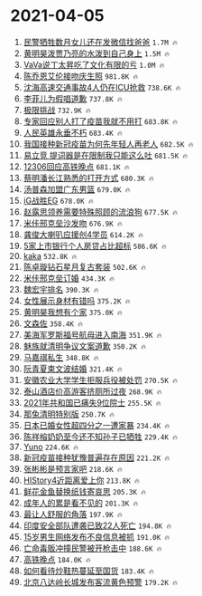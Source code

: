 # 2021-04-05

1. [民警牺牲数月女儿还在发微信找爸爸](https://s.weibo.com/weibo?q=%23%E6%B0%91%E8%AD%A6%E7%89%BA%E7%89%B2%E6%95%B0%E6%9C%88%E5%A5%B3%E5%84%BF%E8%BF%98%E5%9C%A8%E5%8F%91%E5%BE%AE%E4%BF%A1%E6%89%BE%E7%88%B8%E7%88%B8%23&Refer=top) `1.7M 🔥`
1. [黄明昊泼贾乃亮的水泼到自己身上](https://s.weibo.com/weibo?q=%23%E9%BB%84%E6%98%8E%E6%98%8A%E6%B3%BC%E8%B4%BE%E4%B9%83%E4%BA%AE%E7%9A%84%E6%B0%B4%E6%B3%BC%E5%88%B0%E8%87%AA%E5%B7%B1%E8%BA%AB%E4%B8%8A%23&Refer=top) `1.5M 🔥`
1. [VaVa说丁太昇吃了文化有限的亏](https://s.weibo.com/weibo?q=%23VaVa%E8%AF%B4%E4%B8%81%E5%A4%AA%E6%98%87%E5%90%83%E4%BA%86%E6%96%87%E5%8C%96%E6%9C%89%E9%99%90%E7%9A%84%E4%BA%8F%23&Refer=top) `1.0M 🔥`
1. [陈乔恩艾伦接吻庆生照](https://s.weibo.com/weibo?q=%23%E9%99%88%E4%B9%94%E6%81%A9%E8%89%BE%E4%BC%A6%E6%8E%A5%E5%90%BB%E5%BA%86%E7%94%9F%E7%85%A7%23&Refer=top) `981.8K 🔥`
1. [沈海高速交通事故4人仍在ICU抢救](https://s.weibo.com/weibo?q=%E6%B2%88%E6%B5%B7%E9%AB%98%E9%80%9F%E4%BA%A4%E9%80%9A%E4%BA%8B%E6%95%854%E4%BA%BA%E4%BB%8D%E5%9C%A8ICU%E6%8A%A2%E6%95%91&Refer=top) `738.6K 🔥`
1. [李菲儿为假唱道歉](https://s.weibo.com/weibo?q=%23%E6%9D%8E%E8%8F%B2%E5%84%BF%E4%B8%BA%E5%81%87%E5%94%B1%E9%81%93%E6%AD%89%23&Refer=top) `737.8K 🔥`
1. [极限挑战](https://s.weibo.com/weibo?q=%E6%9E%81%E9%99%90%E6%8C%91%E6%88%98&Refer=top) `732.9K 🔥`
1. [专家回应别人打了疫苗我就不用打](https://s.weibo.com/weibo?q=%23%E4%B8%93%E5%AE%B6%E5%9B%9E%E5%BA%94%E5%88%AB%E4%BA%BA%E6%89%93%E4%BA%86%E7%96%AB%E8%8B%97%E6%88%91%E5%B0%B1%E4%B8%8D%E7%94%A8%E6%89%93%23&Refer=top) `683.8K 🔥`
1. [人民英雄永垂不朽](https://s.weibo.com/weibo?q=%23%E4%BA%BA%E6%B0%91%E8%8B%B1%E9%9B%84%E6%B0%B8%E5%9E%82%E4%B8%8D%E6%9C%BD%23&Refer=top) `683.4K 🔥`
1. [我国接种新冠疫苗为何先年轻人再老人](https://s.weibo.com/weibo?q=%23%E6%88%91%E5%9B%BD%E6%8E%A5%E7%A7%8D%E6%96%B0%E5%86%A0%E7%96%AB%E8%8B%97%E4%B8%BA%E4%BD%95%E5%85%88%E5%B9%B4%E8%BD%BB%E4%BA%BA%E5%86%8D%E8%80%81%E4%BA%BA%23&Refer=top) `682.5K 🔥`
1. [易立竞 提词器是在限制我只能这么吐](https://s.weibo.com/weibo?q=%E6%98%93%E7%AB%8B%E7%AB%9E%20%E6%8F%90%E8%AF%8D%E5%99%A8%E6%98%AF%E5%9C%A8%E9%99%90%E5%88%B6%E6%88%91%E5%8F%AA%E8%83%BD%E8%BF%99%E4%B9%88%E5%90%90&Refer=top) `681.5K 🔥`
1. [12306回应高铁晚点](https://s.weibo.com/weibo?q=%2312306%E5%9B%9E%E5%BA%94%E9%AB%98%E9%93%81%E6%99%9A%E7%82%B9%23&Refer=top) `681.1K 🔥`
1. [蔡明潘长江熟悉的打开方式](https://s.weibo.com/weibo?q=%E8%94%A1%E6%98%8E%E6%BD%98%E9%95%BF%E6%B1%9F%E7%86%9F%E6%82%89%E7%9A%84%E6%89%93%E5%BC%80%E6%96%B9%E5%BC%8F&Refer=top) `680.3K 🔥`
1. [汤普森加盟广东男篮](https://s.weibo.com/weibo?q=%23%E6%B1%A4%E6%99%AE%E6%A3%AE%E5%8A%A0%E7%9B%9F%E5%B9%BF%E4%B8%9C%E7%94%B7%E7%AF%AE%23&Refer=top) `679.0K 🔥`
1. [iG战胜EG](https://s.weibo.com/weibo?q=%23iG%E6%88%98%E8%83%9CEG%23&Refer=top) `678.0K 🔥`
1. [赵露思领养需要特殊照顾的流浪狗](https://s.weibo.com/weibo?q=%23%E8%B5%B5%E9%9C%B2%E6%80%9D%E9%A2%86%E5%85%BB%E9%9C%80%E8%A6%81%E7%89%B9%E6%AE%8A%E7%85%A7%E9%A1%BE%E7%9A%84%E6%B5%81%E6%B5%AA%E7%8B%97%23&Refer=top) `677.5K 🔥`
1. [米佧邢克垒沙发吻](https://s.weibo.com/weibo?q=%23%E7%B1%B3%E4%BD%A7%E9%82%A2%E5%85%8B%E5%9E%92%E6%B2%99%E5%8F%91%E5%90%BB%23&Refer=top) `676.9K 🔥`
1. [龚俊大喇叭应援创4学员](https://s.weibo.com/weibo?q=%23%E9%BE%9A%E4%BF%8A%E5%A4%A7%E5%96%87%E5%8F%AD%E5%BA%94%E6%8F%B4%E5%88%9B4%E5%AD%A6%E5%91%98%23&Refer=top) `614.2K 🔥`
1. [5家上市银行个人房贷占比超标](https://s.weibo.com/weibo?q=%235%E5%AE%B6%E4%B8%8A%E5%B8%82%E9%93%B6%E8%A1%8C%E4%B8%AA%E4%BA%BA%E6%88%BF%E8%B4%B7%E5%8D%A0%E6%AF%94%E8%B6%85%E6%A0%87%23&Refer=top) `586.6K 🔥`
1. [kaka](https://s.weibo.com/weibo?q=kaka&Refer=top) `532.8K 🔥`
1. [陈卓璇钻石星月复古套装](https://s.weibo.com/weibo?q=%23%E9%99%88%E5%8D%93%E7%92%87%E9%92%BB%E7%9F%B3%E6%98%9F%E6%9C%88%E5%A4%8D%E5%8F%A4%E5%A5%97%E8%A3%85%23&Refer=top) `502.6K 🔥`
1. [米佧邢克垒订婚](https://s.weibo.com/weibo?q=%23%E7%B1%B3%E4%BD%A7%E9%82%A2%E5%85%8B%E5%9E%92%E8%AE%A2%E5%A9%9A%23&Refer=top) `434.3K 🔥`
1. [魏宏宇排名](https://s.weibo.com/weibo?q=%23%E9%AD%8F%E5%AE%8F%E5%AE%87%E6%8E%92%E5%90%8D%23&Refer=top) `390.3K 🔥`
1. [女性展示身材有错吗](https://s.weibo.com/weibo?q=%23%E5%A5%B3%E6%80%A7%E5%B1%95%E7%A4%BA%E8%BA%AB%E6%9D%90%E6%9C%89%E9%94%99%E5%90%97%23&Refer=top) `375.2K 🔥`
1. [黄明昊我想有个家](https://s.weibo.com/weibo?q=%23%E9%BB%84%E6%98%8E%E6%98%8A%E6%88%91%E6%83%B3%E6%9C%89%E4%B8%AA%E5%AE%B6%23&Refer=top) `375.0K 🔥`
1. [文森佐](https://s.weibo.com/weibo?q=%E6%96%87%E6%A3%AE%E4%BD%90&Refer=top) `358.4K 🔥`
1. [美海军罗斯福号航母进入南海](https://s.weibo.com/weibo?q=%E7%BE%8E%E6%B5%B7%E5%86%9B%E7%BD%97%E6%96%AF%E7%A6%8F%E5%8F%B7%E8%88%AA%E6%AF%8D%E8%BF%9B%E5%85%A5%E5%8D%97%E6%B5%B7&Refer=top) `351.9K 🔥`
1. [魅族就清明争议文案道歉](https://s.weibo.com/weibo?q=%23%E9%AD%85%E6%97%8F%E5%B0%B1%E6%B8%85%E6%98%8E%E4%BA%89%E8%AE%AE%E6%96%87%E6%A1%88%E9%81%93%E6%AD%89%23&Refer=top) `350.2K 🔥`
1. [马嘉祺私生](https://s.weibo.com/weibo?q=%23%E9%A9%AC%E5%98%89%E7%A5%BA%E7%A7%81%E7%94%9F%23&Refer=top) `348.8K 🔥`
1. [阮青夏束文波结婚](https://s.weibo.com/weibo?q=%23%E9%98%AE%E9%9D%92%E5%A4%8F%E6%9D%9F%E6%96%87%E6%B3%A2%E7%BB%93%E5%A9%9A%23&Refer=top) `321.4K 🔥`
1. [安徽农业大学学生拒服兵役被处罚](https://s.weibo.com/weibo?q=%23%E5%AE%89%E5%BE%BD%E5%86%9C%E4%B8%9A%E5%A4%A7%E5%AD%A6%E5%AD%A6%E7%94%9F%E6%8B%92%E6%9C%8D%E5%85%B5%E5%BD%B9%E8%A2%AB%E5%A4%84%E7%BD%9A%23&Refer=top) `270.5K 🔥`
1. [泰山酒店价高游客挤厕所过夜](https://s.weibo.com/weibo?q=%23%E6%B3%B0%E5%B1%B1%E9%85%92%E5%BA%97%E4%BB%B7%E9%AB%98%E6%B8%B8%E5%AE%A2%E6%8C%A4%E5%8E%95%E6%89%80%E8%BF%87%E5%A4%9C%23&Refer=top) `268.9K 🔥`
1. [2021年共和国已痛失9位院士](https://s.weibo.com/weibo?q=%232021%E5%B9%B4%E5%85%B1%E5%92%8C%E5%9B%BD%E5%B7%B2%E7%97%9B%E5%A4%B19%E4%BD%8D%E9%99%A2%E5%A3%AB%23&Refer=top) `255.5K 🔥`
1. [那兔清明特别版](https://s.weibo.com/weibo?q=%23%E9%82%A3%E5%85%94%E6%B8%85%E6%98%8E%E7%89%B9%E5%88%AB%E7%89%88%23&Refer=top) `250.7K 🔥`
1. [日本已婚女性超四分之一遭家暴](https://s.weibo.com/weibo?q=%23%E6%97%A5%E6%9C%AC%E5%B7%B2%E5%A9%9A%E5%A5%B3%E6%80%A7%E8%B6%85%E5%9B%9B%E5%88%86%E4%B9%8B%E4%B8%80%E9%81%AD%E5%AE%B6%E6%9A%B4%23&Refer=top) `234.4K 🔥`
1. [陈祥榕奶奶至今还不知孙子已牺牲](https://s.weibo.com/weibo?q=%23%E9%99%88%E7%A5%A5%E6%A6%95%E5%A5%B6%E5%A5%B6%E8%87%B3%E4%BB%8A%E8%BF%98%E4%B8%8D%E7%9F%A5%E5%AD%99%E5%AD%90%E5%B7%B2%E7%89%BA%E7%89%B2%23&Refer=top) `229.4K 🔥`
1. [Yuno](https://s.weibo.com/weibo?q=Yuno&Refer=top) `224.6K 🔥`
1. [新冠疫苗接种犹豫普遍存在原因](https://s.weibo.com/weibo?q=%23%E6%96%B0%E5%86%A0%E7%96%AB%E8%8B%97%E6%8E%A5%E7%A7%8D%E7%8A%B9%E8%B1%AB%E6%99%AE%E9%81%8D%E5%AD%98%E5%9C%A8%E5%8E%9F%E5%9B%A0%23&Refer=top) `221.2K 🔥`
1. [张彬彬是预言家吧](https://s.weibo.com/weibo?q=%E5%BC%A0%E5%BD%AC%E5%BD%AC%E6%98%AF%E9%A2%84%E8%A8%80%E5%AE%B6%E5%90%A7&Refer=top) `218.6K 🔥`
1. [HIStory4近距离爱上你](https://s.weibo.com/weibo?q=HIStory4%E8%BF%91%E8%B7%9D%E7%A6%BB%E7%88%B1%E4%B8%8A%E4%BD%A0&Refer=top) `213.8K 🔥`
1. [鲜花金鱼替换纸钱寄哀思](https://s.weibo.com/weibo?q=%23%E9%B2%9C%E8%8A%B1%E9%87%91%E9%B1%BC%E6%9B%BF%E6%8D%A2%E7%BA%B8%E9%92%B1%E5%AF%84%E5%93%80%E6%80%9D%23&Refer=top) `205.3K 🔥`
1. [成年人的累是看不见的](https://s.weibo.com/weibo?q=%23%E6%88%90%E5%B9%B4%E4%BA%BA%E7%9A%84%E7%B4%AF%E6%98%AF%E7%9C%8B%E4%B8%8D%E8%A7%81%E7%9A%84%23&Refer=top) `201.3K 🔥`
1. [最让人舒服的角落](https://s.weibo.com/weibo?q=%23%E6%9C%80%E8%AE%A9%E4%BA%BA%E8%88%92%E6%9C%8D%E7%9A%84%E8%A7%92%E8%90%BD%23&Refer=top) `197.9K 🔥`
1. [印度安全部队遭袭已致22人死亡](https://s.weibo.com/weibo?q=%23%E5%8D%B0%E5%BA%A6%E5%AE%89%E5%85%A8%E9%83%A8%E9%98%9F%E9%81%AD%E8%A2%AD%E5%B7%B2%E8%87%B422%E4%BA%BA%E6%AD%BB%E4%BA%A1%23&Refer=top) `194.8K 🔥`
1. [15岁男生网络发布不良信息被抓](https://s.weibo.com/weibo?q=%2315%E5%B2%81%E7%94%B7%E7%94%9F%E7%BD%91%E7%BB%9C%E5%8F%91%E5%B8%83%E4%B8%8D%E8%89%AF%E4%BF%A1%E6%81%AF%E8%A2%AB%E6%8A%93%23&Refer=top) `191.0K 🔥`
1. [亡命毒贩冲撞民警被开枪击中](https://s.weibo.com/weibo?q=%E4%BA%A1%E5%91%BD%E6%AF%92%E8%B4%A9%E5%86%B2%E6%92%9E%E6%B0%91%E8%AD%A6%E8%A2%AB%E5%BC%80%E6%9E%AA%E5%87%BB%E4%B8%AD&Refer=top) `188.6K 🔥`
1. [高铁晚点](https://s.weibo.com/weibo?q=%E9%AB%98%E9%93%81%E6%99%9A%E7%82%B9&Refer=top) `184.0K 🔥`
1. [如何看待炒鞋热蔓延至国货](https://s.weibo.com/weibo?q=%23%E5%A6%82%E4%BD%95%E7%9C%8B%E5%BE%85%E7%82%92%E9%9E%8B%E7%83%AD%E8%94%93%E5%BB%B6%E8%87%B3%E5%9B%BD%E8%B4%A7%23&Refer=top) `183.4K 🔥`
1. [北京八达岭长城发布客流黄色预警](https://s.weibo.com/weibo?q=%23%E5%8C%97%E4%BA%AC%E5%85%AB%E8%BE%BE%E5%B2%AD%E9%95%BF%E5%9F%8E%E5%8F%91%E5%B8%83%E5%AE%A2%E6%B5%81%E9%BB%84%E8%89%B2%E9%A2%84%E8%AD%A6%23&Refer=top) `179.2K 🔥`
